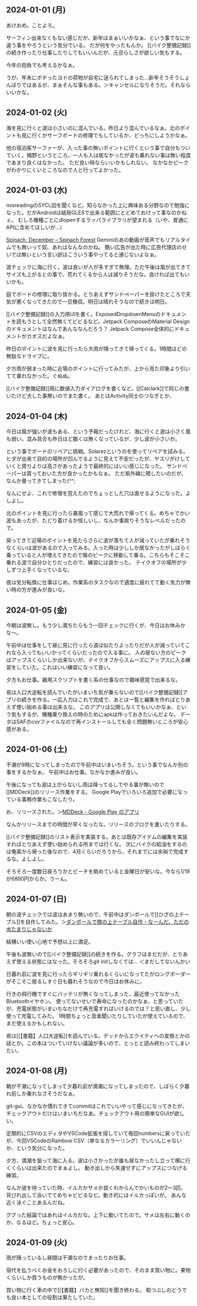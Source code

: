 ## 2024-01-01 (月)

あけおめ。ことよろ。

サーフィン出来なくもない感じだが、新年はまぁいいかなぁ、という事でなにか違う事をやろうという気分でいる。
だが何をやったもんか。
[[バイク整備記録]]の続き作ったり仕事したりしてもいいんだが、元旦らしさが欲しい気もする。

今年の抱負でも考えるかなぁ。

うが、年末にポチったヨドの荷物が自宅に送られてしまった…新年そうそうしょんぼりではあるが、まぁそんな事もある。＞キャンセルになりそうだ。それならいいかな。

## 2024-01-02 (火)

海を見に行くと波は小さいのに混んでいる。昨日より混んでいるなぁ。北のポイントも見に行くかサーフボードの修理でもしているか、どっちにしようかなぁ。

他の宿泊客サーファーが、入った事の無いポイントに行くという事で自分もついていく。楠野というところ。一人も人は居なかったが波も乗れない事は無い程度であまり良くはなかった。
ただ良い時ならいいかもしれない。
なかなかピークがわかりにくいところなので人と行ってよかった。

## 2024-01-03 (水)

misreadingのSYCL回を聞くなど。知らなかった上に興味ある分野なので勉強になった。だがAndroidは結局GLESで出来る範囲にとどめておけって事なのかねぇ。
むしろ機種ごとにdlopenするラッパライブラリが望まれる（いや、普通にAPIに含めてほしいが…）

[Spinach, December – Spinach Forest](https://records.dodgson.org/2023/12/31/spinach-december/) Geminiのあの動画が音声でもリアルタイムでも無いって奴、あれはなんなのかね。
酷い広告が出た時に広告代理店のせいでは無いという言い訳はこういう事やってると通じないよなぁ。

波チェックに海に行く。波は良いが人が多すぎて無理。ただ午後は風が出てきてサイズも上がるとの事で、荒れてくるから人は減りそうだな。良ければ出てもいいかも。

庭でボードの修理に取り掛かる。とりあえずサンドペーパーを掛けたところで天気が悪くなってきたので一旦撤収。明日は晴れそうなので続きは明日。

[[バイク整備記録]]の入力用UIを書く。ExposedDropdownMenuのドキュメントを読もうとして全然無くてビビるなど。Jetpack ComposeのMaterial Designのドキュメントはなんであんななんだろう？
Jetpack Compose全体的にドキュメントがカオスだよなぁ。

昨日のポイントに波を見に行ったら大雨が降ってきて帰ってくる。1時間ほどの無駄なドライブに。

夕方雨が弱まった時に近場のポイントに行ってみたが、上から見た印象より引いてて乗れなかった。ぐぬぬ。

[[バイク整備記録]]用に数値入力ダイアログを書くなど。[[Calclark]]で同じの書いたけど大した事無いのでまた書く。
あとはActivity同士のつなぎとか、

## 2024-01-04 (木)

今日は風が強いが波もある、という予報だったけれど、海に行くと波は小さく風も弱い。混み具合も昨日ほど酷くは無くなっているが、少し波が小さいか。

という事でボードのリペアに挑戦。Solarezというのを使ってリペアを試みる。
ヒダが出来て目的の場所が凹んでるように見えて不安だったが、ヤスリがけしていくと周りよりは高さがあったようで最終的にはいい感じになった。
サンドペーパーは買っておいた方が良かったかもなぁ。
ただ紫外線に晒したいのだが、なんか曇ってきてしまった(^^;

なんにせよ、これで修理を覚えたのでちょっとした穴は直せるようになった。よしよし。

北のポイントを見に行ったら暴風って感じで大荒れで帰ってくる。めちゃでかい波もあったが、たどり着けるか怪しいし、なんか事故りそうなレベルだったので。

戻ってきて近場のポイントを見たらさらに波が落ちて人が減っていたが乗れそうなくらいは波があるので入ってみる。入った時は少ししか居なかったがしばらく乗っていると人が増えてきたので隣のピークに移動して乗る。こちらもそこそこ乗れる波で自分ひとりだったので、練習には良かった。
テイクオフの場所が少しずつ上手くなっているな。

夜は気分転換に仕事はじめ。作業系のタスクなので適度に疲れてて動く気力が無い時の方が進みが良いな。

## 2024-01-05 (金)

今朝は波無し。もう少し満ちたらもう一回チェックに行くが、今日はお休みかな〜。

午前中は仕事をして昼に見に行ったら波は似たりよったりだが人が減っていてこれなら入ってもいいかってくらいだったので入る事に。
人の居ない方のピークはアップスくらいしか出来ないが、テイクオフからスムーズにアップスに入る練習をしていた。これはいい練習になって良い。

夕方もお仕事。雑用スクリプトを書く系の仕事なので趣味感覚で出来るな。

夜は人口大逆転を読んでいたがいまいち気が乗らないので[[バイク整備記録]]アプリの続きを作る。一応入力はこれで完成で、あとは一覧と編集を作ればとりあえず使い始める事は出来るな。
このアプリは公開しなくてもいいかなぁ、という気もするが、機種乗り換えの時のためにapkは作っておきたいんだよな。
データはSAFのcsvファイルなので再インストールしても全く問題無いところが安心感がある。

## 2024-01-06 (土)

干潮が9時になってしまったので午前中はいまいちそう。という事でなんか別の事をするかなぁ。
午前中はお仕事。なかなか進みが良い。

午後になっても波は上がらないし雨は降ってるしでやる事が無いので[[MDDeck]]のリリース作業をする。
Google Playでいろいろ追加で必要になっている事務作業もこなしたり。

お、リリースされた。＞[MDDeck - Google Play のアプリ](https://play.google.com/store/apps/details?id=io.github.karino2.mddeck)

なんかリリースまでの時間が早くなったな。リリースのブログを書いたりする。

[[バイク整備記録]]のリスト表示を実装する。あとは既存アイテムの編集を実装すればとりあえず使い始められる所までは行くな。
次にバイクの給油をするのは奄美から帰った後なので、4月くらいだろうから、それまでには余裕で完成するな。よしよし。

そろそろ一度数日戻ろうかとピーチを眺めていると金曜日が安いな。今なら1/19が6890円からか。うーん。

## 2024-01-07 (日)

朝の波チェックでは波はあまり無いので、午前中はダンボールで[[ひざの上テーブル]]を自作してみた。＞[ダンボールで膝の上テーブル自作 - なーんだ、ただの水たまりじゃないか](https://karino2.github.io/2024/01/07/diy_knee_table.html)

結構いい使い心地で予想以上に満足。

午後も波無いので[[バイク整備記録]]の続きを作る。グラフはまだだが、とりあえず使える状態にはなった。そろそろgit initしなくては... ＜まだしてないんかい

日暮れ前に波を見に行ったらギリギリ乗れるくらいになってたがロングボーダーがそこそこ居るしすぐ日も暮れそうなので今日はお休みに。

行きの飛行機ですぐにバッテリが無くなってしまった、最近使ってなかったBluetoothイヤホン。
使ってないせいで寿命になったのかなぁ、と思っていたが、充電状態がいまいちなだけで再充電すればいけるのでは？と思い直し、少し使って充電してみた。
1時間ちょっと音楽聞いたりしていたが使えているので、まだ使えるかもしれない。

夜は[[【書籍】人口大逆転]]を読んでいる。デッドからエクイティへの変換とかの話とか。この本はついていけない議論が多いので、とっとと読み終わってしまいたい。

## 2024-01-08 (月)

朝が干潮になってしまって夕暮れ前が満潮になってしまったので、しばらく夕暮れ前しか乗れなさそうだなぁ。

git-gui、なかなか慣れてきてcommitはこれでいいやって感じになってきたが、チェックアウトだけはいまいちだなあ。チェックアウト用の簡単なGUIが欲しい。

定期的にCSVのエディタやVSCode拡張を探していて毎回numbersに戻っていたが、今回VSCodeのRainbow CSV（単なるカラーリング）でいいんじゃないか、という気分になった。

夕方、満潮を狙って海に入る。波は小さかったが誰も居なかったし立って横に行くくらいは出来たのでまぁよし。
動き出しから失速せずにアップスにつなげる練習。

なんか波を待っていた時、イルカかサメか良くわからんでかいものが2〜3匹、背びれ出して泳いでてめちゃビビるなど。動き的にはイルカっぽいが。
あんな近く泳ぐことあるんだね。

ググった結論ではあれはイルカだな。上下に動いてたので。サメは左右に動くのか、なるほど。ちょっと安心。

## 2024-01-09 (火)

雨が降っているし昼間は干潮なのでまったりお仕事。

宿代を払うべくお金をおろしに行く必要があったので、そのまま買い物に。果物くらいしか買うものが無かったが。

買い物に行く車の中で[[【書籍】バカと無知]]を聞き終わる。
暇つぶしのどうでも良い本としての役割は果たしていた。